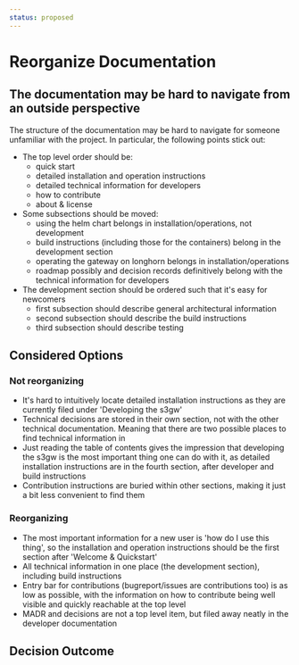 ```yaml
---
status: proposed
---
```


# Reorganize Documentation

## The documentation may be hard to navigate from an outside perspective

The structure of the documentation may be hard to navigate for someone
unfamiliar with the project.
In particular, the following points stick out:

- The top level order should be:
  - quick start
  - detailed installation and operation instructions
  - detailed technical information for developers
  - how to contribute
  - about & license
- Some subsections should be moved:
  - using the helm chart belongs in installation/operations, not development
  - build instructions (including those for the containers) belong in the
    development section
  - operating the gateway on longhorn belongs in installation/operations
  - roadmap possibly and decision records definitively belong with the technical
    information for developers
- The development section should be ordered such that it's easy for newcomers
  - first subsection should describe general architectural information
  - second subsection should describe the build instructions
  - third subsection should describe testing

## Considered Options

### Not reorganizing

- It's hard to intuitively locate detailed installation instructions as they are
  currently filed under 'Developing the s3gw'
- Technical decisions are stored in their own section, not with the other
  technical documentation. Meaning that there are two possible places to find
  technical information in
- Just reading the table of contents gives the impression that developing the
  s3gw is the most important thing one can do with it, as detailed installation
  instructions are in the fourth section, after developer and build instructions
- Contribution instructions are buried within other sections, making it just a
  bit less convenient to find them

### Reorganizing

- The most important information for a new user is 'how do I use this thing',
  so the installation and operation instructions should be the first section
  after 'Welcome & Quickstart'
- All technical information in one place (the development section), including
  build instructions
- Entry bar for contributions (bugreport/issues are contributions too) is as low
  as possible, with the information on how to contribute being well visible and
  quickly reachable at the top level
- MADR and decisions are not a top level item, but filed away neatly in the
  developer documentation

## Decision Outcome
